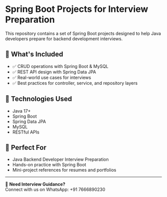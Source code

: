 # Spring Boot Projects for Interview Preparation

This repository contains a set of Spring Boot projects designed to help Java developers prepare for backend development interviews.

## 🔧 What's Included
- ✅ CRUD operations with Spring Boot & MySQL
- ✅ REST API design with Spring Data JPA
- ✅ Real-world use cases for interviews
- ✅ Best practices for controller, service, and repository layers

## 📌 Technologies Used
- Java 17+
- Spring Boot
- Spring Data JPA
- MySQL
- RESTful APIs

## 🚀 Perfect For
- Java Backend Developer Interview Preparation
- Hands-on practice with Spring Boot
- Mini-project references for resumes and portfolios

---

📲 **Need Interview Guidance?**  
Connect with us on WhatsApp: +91 7666890230
